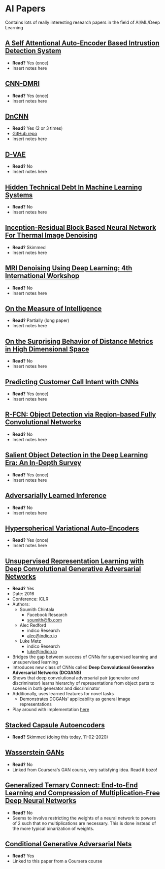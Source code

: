 # AI Papers
Contains lots of really interesting research papers in the field of AI/ML/Deep Learning

## [A Self Attentional Auto-Encoder Based Intrustion Detection System](https://www.researchgate.net/publication/342873179_A_Self-Attentional_Auto_Encoder_based_Intrusion_Detection_System)
- **Read?** Yes (once)
- Insert notes here

## [CNN-DMRI](https://www.sciencedirect.com/science/article/abs/pii/S0167865520301203)
- **Read?** Yes (once)
- Insert notes here

## [DnCNN](https://arxiv.org/abs/1608.03981)
- **Read?** Yes (2 or 3 times)
- [GitHub repo](https://github.com/cszn/DnCNN)
- Insert notes here

## [D-VAE](https://arxiv.org/abs/1904.11088)
- **Read?** No
- Insert notes here

## [Hidden Technical Debt In Machine Learning Systems](https://papers.nips.cc/paper/5656-hidden-technical-debt-in-machine-learning-systems.pdf)
- **Read?** No
- Insert notes here

## [Inception-Residual Block Based Neural Network For Thermal Image Denoising](https://arxiv.org/abs/1810.13169)
- **Read?** Skimmed
- Insert notes here

## [MRI Denoising Using Deep Learning: 4th International Workshop](https://www.researchgate.net/publication/327647791_MRI_Denoising_Using_Deep_Learning_4th_International_Workshop_Patch-MI_2018_Held_in_Conjunction_with_MICCAI_2018_Granada_Spain_September_20_2018_Proceedings)
- **Read?** No
- Insert notes here

## [On the Measure of Intelligence](https://arxiv.org/abs/1911.01547)
- **Read?** Partially (long paper)
- Insert notes here

## [On the Surprising Behavior of Distance Metrics in High Dimensional Space](https://bib.dbvis.de/uploadedFiles/155.pdf)
- **Read?** No
- Insert notes here

## [Predicting Customer Call Intent with CNNs](https://arxiv.org/abs/1907.03715)
- **Read?** Yes (once)
- Insert notes here

## [R-FCN: Object Detection via Region-based Fully Convolutional Networks](https://arxiv.org/abs/1605.06409)
- **Read?** No
- Insert notes here

## [Salient Object Detection in the Deep Learning Era: An In-Depth Survey](https://arxiv.org/abs/1904.09146)
- **Read?** Yes (once)
- Insert notes here

## [Adversarially Learned Inference](https://arxiv.org/pdf/1606.00704.pdf)
- **Read?** No
- Insert notes here

## [Hyperspherical Variational Auto-Encoders](https://www.researchgate.net/publication/324182043_Hyperspherical_Variational_Auto-Encoders)
- **Read?** Yes (once)
- Insert notes here

## [Unsupervised Representation Learning with Deep Convolutional Generative Adversarial Networks](https://arxiv.org/pdf/1511.06434v1.pdf)
- **Read?** Yes
- Date: 2016
- Conference: ICLR
- Authors:
	- Soumith Chintala 
		- Facebook Research
		- soumith@fb.com
	- Alec Redford
		- indico Research
		- alec@indico.io
	- Luke Metz
		- indico Research
		- luke@indico.io
- Bridges the gap between success of CNNs for supervised learning and unsupervised learning
- Introduces new class of CNNs called **Deep Convolutional Generative Adversarial Networks (DCGANS)**
- Shows that deep convolutional adversarial pair (generator and discriminator) learns hierarchy of 
representations from object parts to scenes in both generator and discriminator
- Additionally, uses learned features for novel tasks
	- Demonstrates DCGANs' applicability as general image representations
- Play around with implementation [here](notebooks/DCGANs.ipynb)

## [Stacked Capsule Autoencoders](https://arxiv.org/pdf/1906.06818.pdf)
- **Read?** Skimmed (doing this today, 11-02-2020)

## [Wasserstein GANs](https://arxiv.org/pdf/1701.07875.pdf)
- **Read?** No
- Linked from Coursera's GAN course, very satisfying idea. Read it bozo!

## [Generalized Ternary Connect: End-to-End Learning and Compression of Multiplication-Free Deep Neural Networks](https://arxiv.org/abs/1811.04985)
- **Read?** No
- Seems to involve restricting the weights of a neural network to powers of 2 such that no multiplications are necessary. This is done instead of the more typical binarization of weights.

## [Conditional Generative Adversarial Nets](https://arxiv.org/pdf/1411.1784.pdf)
- **Read?** Yes
- Linked to this paper from a Coursera course

